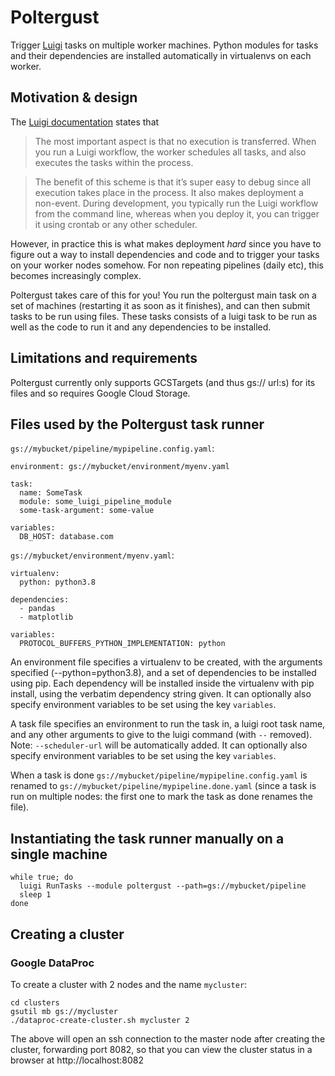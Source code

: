 # Poltergust

Trigger [Luigi](https://luigi.readthedocs.io/en/stable/) tasks on multiple worker
machines. Python modules for tasks and their dependencies are
installed automatically in virtualenvs on each worker.

## Motivation & design

The [Luigi documentation](https://luigi.readthedocs.io/en/stable/execution_model.html#workers-and-task-execution) states that

> The most important aspect is that no execution is transferred. When you run a Luigi workflow, the worker schedules all tasks,
> and also executes the tasks within the process.

> The benefit of this scheme is that it’s super easy to debug since all execution takes place in the process. It also makes
> deployment a non-event. During development, you typically run the Luigi workflow from the command line, whereas when you deploy it,
> you can trigger it using crontab or any other scheduler.

However, in practice this is what makes deployment *hard* since you have to figure out a way to install dependencies and code and to trigger your tasks on your worker nodes somehow. For non repeating pipelines (daily etc), this becomes increasingly complex.

Poltergust takes care of this for you! You run the poltergust main task on a set of machines (restarting it as soon as it finishes), and can then submit tasks to be run using files. These tasks consists of a luigi task to be run as well as the code to run it and any dependencies to be installed.

## Limitations and requirements

Poltergust currently only supports GCSTargets (and thus gs:// url:s) for its files and so requires Google Cloud Storage. 

## Files used by the Poltergust task runner

`gs://mybucket/pipeline/mypipeline.config.yaml`:
```
environment: gs://mybucket/environment/myenv.yaml

task:
  name: SomeTask
  module: some_luigi_pipeline_module
  some-task-argument: some-value

variables:
  DB_HOST: database.com
```

`gs://mybucket/environment/myenv.yaml`:
```
virtualenv:
  python: python3.8

dependencies:
  - pandas
  - matplotlib
  
variables:
  PROTOCOL_BUFFERS_PYTHON_IMPLEMENTATION: python
```

An environment file specifies a virtualenv to be created, with the
arguments specified (--python=python3.8), and a set of dependencies to
be installed using pip. Each dependency will be installed inside the
virtualenv with pip install, using the verbatim dependency string
given. It can optionally also specify environment variables to be set
using the key `variables`.

A task file specifies an environment to run the task in, a luigi root
task name, and any other arguments to give to the luigi command (with
`--` removed). Note: `--scheduler-url` will be automatically added. It
can optionally also specify environment variables to be set using the
key `variables`.

When a task is done `gs://mybucket/pipeline/mypipeline.config.yaml` is
renamed to `gs://mybucket/pipeline/mypipeline.done.yaml` (since a task
is run on multiple nodes: the first one to mark the task as done renames
the file).

## Instantiating the task runner manually on a single machine

```
while true; do
  luigi RunTasks --module poltergust --path=gs://mybucket/pipeline
  sleep 1
done
```

## Creating a cluster

### Google DataProc

To create a cluster with 2 nodes and the name `mycluster`:
```
cd clusters
gsutil mb gs://mycluster
./dataproc-create-cluster.sh mycluster 2
```

The above will open an ssh connection to the master node after creating the cluster, forwarding port 8082, so that you can view the cluster status
in a browser at http://localhost:8082

